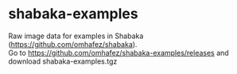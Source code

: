 # shabaka-examples
Raw image data for examples in Shabaka (https://github.com/omhafez/shabaka).  
Go to https://github.com/omhafez/shabaka-examples/releases and download shabaka-examples.tgz

